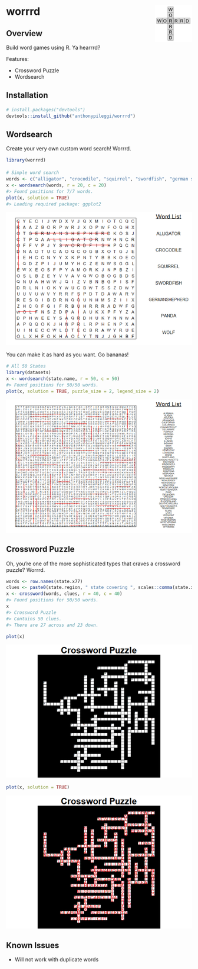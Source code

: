 
<!-- README.md is generated from README.Rmd. Please edit that file -->

# worrrd <img src="man/figures/logo.png" align="right" />

## Overview

Build word games using R. Ya hearrrd?

Features:

-   Crossword Puzzle
-   Wordsearch

## Installation

``` r
# install.packages("devtools")
devtools::install_github("anthonypileggi/worrrd")
```

## Wordsearch

Create your very own custom word search! Worrrd.

``` r
library(worrrd)

# Simple word search
words <- c("alligator", "crocodile", "squirrel", "swordfish", "german shepherd", "panda", "wolf")
x <- wordsearch(words, r = 20, c = 20)
#> Found positions for 7/7 words.
plot(x, solution = TRUE)
#> Loading required package: ggplot2
```

![](man/figures/README-wordsearch-easy-1.png)<!-- -->

You can make it as hard as you want. Go bananas!

``` r
# All 50 States
library(datasets)
x <- wordsearch(state.name, r = 50, c = 50)
#> Found positions for 50/50 words.
plot(x, solution = TRUE, puzzle_size = 2, legend_size = 2)
```

![](man/figures/README-wordsearch-hard-1.png)<!-- -->

## Crossword Puzzle

Oh, you’re one of the more sophisticated types that craves a crossword
puzzle? Worrrd.

``` r
words <- row.names(state.x77)
clues <- paste0(state.region, " state covering ", scales::comma(state.x77[, "Area"]), " square miles.")
x <- crossword(words, clues, r = 40, c = 40)
#> Found positions for 50/50 words.
x
#> Crossword Puzzle
#> Contains 50 clues.
#> There are 27 across and 23 down.
```

``` r
plot(x)
```

![](man/figures/README-crossword-1.png)<!-- -->

``` r
plot(x, solution = TRUE)
```

![](man/figures/README-crossword-2.png)<!-- -->

## Known Issues

-   Will not work with duplicate words
